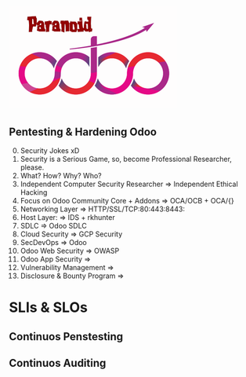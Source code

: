 # ![paranoid-odoo-logo](/images/paranoid-odoo-logo.png)

## Pentesting &amp; Hardening Odoo 

0. Security Jokes xD
1. Security is a Serious Game, so, become Professional Researcher, please.
2. What? How? Why? Who?
3. Independent Computer Security Researcher => Independent Ethical Hacking
4. Focus on Odoo Community Core + Addons => OCA/OCB + OCA/{}
5. Networking Layer => HTTP/SSL/TCP:80:443:8443:
6. Host Layer: => IDS + rkhunter
7. SDLC => Odoo SDLC
8. Cloud Security => GCP Security
9. SecDevOps => Odoo
10. Odoo Web Security => OWASP
11. Odoo App Security => 
12. Vulnerability Management =>
13. Disclosure & Bounty Program =>

# SLIs & SLOs

## Continuos Penstesting

## Continuos Auditing

